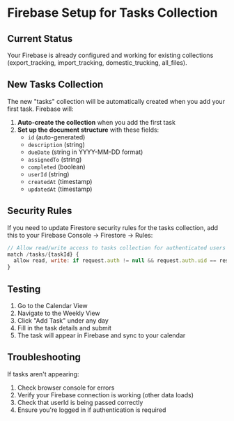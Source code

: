 # Firebase Setup for Tasks Collection

## Current Status
Your Firebase is already configured and working for existing collections (export_tracking, import_tracking, domestic_trucking, all_files).

## New Tasks Collection
The new "tasks" collection will be automatically created when you add your first task. Firebase will:

1. **Auto-create the collection** when you add the first task
2. **Set up the document structure** with these fields:
   - `id` (auto-generated)
   - `description` (string)
   - `dueDate` (string in YYYY-MM-DD format)
   - `assignedTo` (string)
   - `completed` (boolean)
   - `userId` (string)
   - `createdAt` (timestamp)
   - `updatedAt` (timestamp)

## Security Rules
If you need to update Firestore security rules for the tasks collection, add this to your Firebase Console -> Firestore -> Rules:

```javascript
// Allow read/write access to tasks collection for authenticated users
match /tasks/{taskId} {
  allow read, write: if request.auth != null && request.auth.uid == resource.data.userId;
}
```

## Testing
1. Go to the Calendar View
2. Navigate to the Weekly View
3. Click "Add Task" under any day
4. Fill in the task details and submit
5. The task will appear in Firebase and sync to your calendar

## Troubleshooting
If tasks aren't appearing:
1. Check browser console for errors
2. Verify your Firebase connection is working (other data loads)
3. Check that userId is being passed correctly
4. Ensure you're logged in if authentication is required